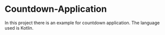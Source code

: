 # Countdown-Application

In this project there is an example for countdown application. The language used is Kotlin.
